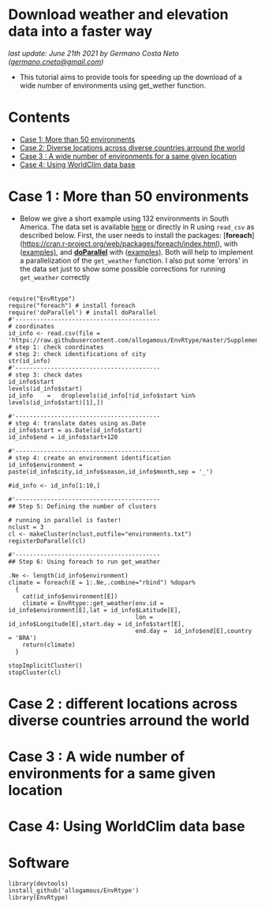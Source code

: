 # Download weather and elevation data into a faster way

*last update: June 21th 2021 by Germano Costa Neto (germano.cneto@gmail.com)*

- This tutorial aims to provide tools for speeding up the download of a wide number of environments using get_wether function.

# Contents

* [Case 1: More than 50 environments](#P1)
* [Case 2: Diverse locations across diverse countries arround the world](#P2)
* [Case 3 : A wide number of environments for a same given location](#P3)
* [Case 4: Using WorldClim data base](#P4)

<div id="P1" />

# Case 1 : More than 50 environments

- Below we give a short example using 132 environments in South America. The data set is available [here](https://github.com/allogamous/EnvRtype/blob/master/Supplementary%20Source%20and%20Data/Brazil_city.csv) or directly in R using ```read_csv``` as described below. First, the user needs to install the packages: [**foreach**] (https://cran.r-project.org/web/packages/foreach/index.html), with ([examples)](https://privefl.github.io/blog/a-guide-to-parallelism-in-r/), and [**doParallel**](https://cran.r-project.org/web/packages/doParallel/doParallel.pdf) with ([examples)](https://www.r-bloggers.com/2016/07/lets-be-faster-and-more-parallel-in-r-with-doparallel-package/). Both will help  to implement a parallelization of the ```get_weather``` function. I also put some 'errors' in the data set just to show some possible corrections for running ```get_weather``` correctly

```{r}

require("EnvRtype")
require("foreach") # install foreach
require('doParallel') # install doParallel
#'-----------------------------------------
# coordinates
id_info <- read.csv(file = 'https://raw.githubusercontent.com/allogamous/EnvRtype/master/Supplementary%20Source%20and%20Data/Brazil_city.csv')
# step 1: check coordinates
# step 2: check identifications of city
str(id_info)
#'-----------------------------------------
# step 3: check dates
id_info$start
levels(id_info$start)
id_info    =   droplevels(id_info[!id_info$start %in% levels(id_info$start)[1],])

#'-----------------------------------------
# step 4: translate dates using as.Date
id_info$start = as.Date(id_info$start)
id_info$end = id_info$start+120

#'-----------------------------------------
# step 4: create an environment identification
id_info$environment = paste(id_info$city,id_info$season,id_info$month,sep = '_')

#id_info <- id_info[1:10,]

#'-----------------------------------------
## Step 5: Defining the number of clusters

# running in parallel is faster!
nclust = 3
cl <- makeCluster(nclust,outfile="environments.txt")
registerDoParallel(cl)

#'-----------------------------------------
## Step 6: Using foreach to run get_weather

.Ne <- length(id_info$environment)
climate = foreach(E = 1:.Ne,.combine="rbind") %dopar% 
  {
    cat(id_info$environment[E])
    climate = EnvRtype::get_weather(env.id = id_info$environment[E],lat = id_info$Latitude[E],
                                    lon = id_info$Longitude[E],start.day = id_info$start[E],
                                    end.day =  id_info$end[E],country = 'BRA')
    return(climate)
  }

stopImplicitCluster()
stopCluster(cl)
```

<div id="P2" />

# Case 2 : different locations across diverse countries arround the world


<div id="P3" />

# Case 3 : A wide number of environments for a same given location


<div id="P4" />

# Case 4: Using WorldClim data base




              



# Software

```{r, eval=FALSE}
library(devtools)
install_github('allogamous/EnvRtype')
library(EnvRtype)
```
